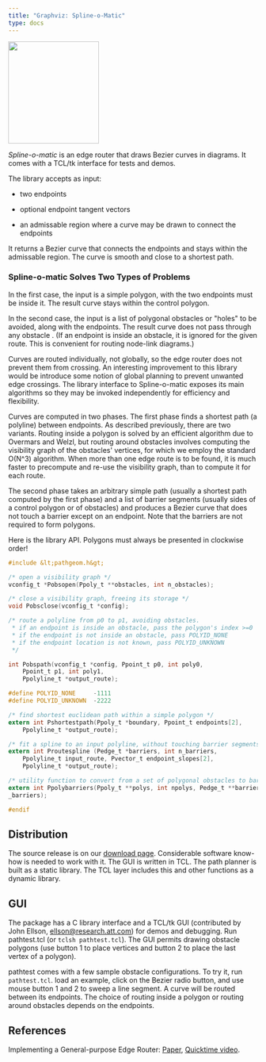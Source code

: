 ```yaml
---
title: "Graphviz: Spline-o-Matic"
type: docs
---
```

<IMG SRC="splino.gif" WIDTH="183" HEIGHT="206">
    
_Spline-o-matic_ is an edge router that
draws Bezier curves in diagrams. It comes with a
TCL/tk interface for tests and demos.

The library accepts as input:
*   two endpoints

*   optional endpoint tangent vectors
*   an admissable region where a curve may be drawn to connect the endpoints

It returns a Bezier curve that connects the endpoints 
and stays within the admissable region.  The curve is
smooth and close to a shortest path.  

### Spline-o-matic Solves Two Types of Problems

In the first case, the input is a simple polygon,
with the two endpoints must be inside it.
The result curve stays within the control polygon.

In the second case, the input is a list of polygonal
obstacles or "holes" to be avoided, along with the
endpoints.  The result curve does not pass through
any obstacle .  (If an endpoint is inside an obstacle,
it is ignored for the given route.  This is convenient
for routing node-link diagrams.)

Curves are routed individually, not globally, so the
edge router does not prevent them from crossing.
An interesting improvement to this library would be
introduce some notion of global planning to prevent
unwanted edge crossings.
The library interface to Spline-o-matic exposes its
main algorithms so they may be invoked independently
for efficiency and flexibility.

Curves are computed in two phases.  The first phase finds
a shortest path (a polyline) between endpoints.  As described
previously, there are two variants. Routing inside a polygon is
solved by an efficient algorithm due to Overmars and Welzl,
but routing around obstacles involves computing the visibility
graph of the obstacles' vertices, for which we employ the
standard O(N^3) algorithm.  When more than one edge route is to
be found, it is much faster to precompute and re-use the
visibility graph, than to compute it for each route.

The second phase takes an arbitrary simple path (usually a shortest
path computed by the first phase) and a list of barrier segments
(usually sides of a control polygon or of obstacles) and produces
a Bezier curve that does not touch a barrier except on an endpoint.
Note that the barriers are not required to form polygons.

Here is the library API.  Polygons must always be presented
in clockwise order!

```c
#include &lt;pathgeom.h&gt;

/* open a visibility graph */
vconfig_t *Pobsopen(Ppoly_t **obstacles, int n_obstacles);

/* close a visibility graph, freeing its storage */
void Pobsclose(vconfig_t *config);

/* route a polyline from p0 to p1, avoiding obstacles.
 * if an endpoint is inside an obstacle, pass the polygon's index >=0
 * if the endpoint is not inside an obstacle, pass POLYID_NONE
 * if the endpoint location is not known, pass POLYID_UNKNOWN
 */

int Pobspath(vconfig_t *config, Ppoint_t p0, int poly0,
	Ppoint_t p1, int poly1, 
	Ppolyline_t *output_route);

#define POLYID_NONE		-1111
#define POLYID_UNKNOWN	-2222

/* find shortest euclidean path within a simple polygon */
extern int Pshortestpath(Ppoly_t *boundary, Ppoint_t endpoints[2],
    Ppolyline_t *output_route);

/* fit a spline to an input polyline, without touching barrier segments */
extern int Proutespline (Pedge_t *barriers, int n_barriers,
    Ppolyline_t input_route, Pvector_t endpoint_slopes[2],
    Ppolyline_t *output_route);

/* utility function to convert from a set of polygonal obstacles to barriers */
extern int Ppolybarriers(Ppoly_t **polys, int npolys, Pedge_t **barriers, int *n
_barriers);

#endif
```

## Distribution

The source release is on our [download page](Download.html).
Considerable software know-how is needed to work with it.
The GUI is written in TCL.  The path planner is built as a static library. 
The TCL layer includes this and other functions as a dynamic library.

## GUI
The package has a C library interface and a TCL/tk GUI (contributed
by John Ellson, ellson@research.att.com) for demos and debugging.
Run pathtest.tcl (or `tclsh pathtest.tcl`).  The GUI permits drawing
obstacle polygons (use button 1 to place vertices and button 2 to
place the last vertex of a polygon).

pathtest comes with a few
sample obstacle configurations.
To try it, run `pathtest.tcl`.
load an example, click on the Bezier radio button,
and use mouse button 1 and 2 to sweep a line segment.
A curve will be routed between its endpoints.
The choice of routing inside a polygon or routing around
obstacles depends on the endpoints.

## References

Implementing a General-purpose Edge Router:
[Paper](http://www.research.att.com/areas/visualization/papers_videos/abstracts/1998dgkn.html),
[Quicktime
video](http://www.research.att.com/areas/visualization/papers_videos/videos/pathrouter.mpg).
